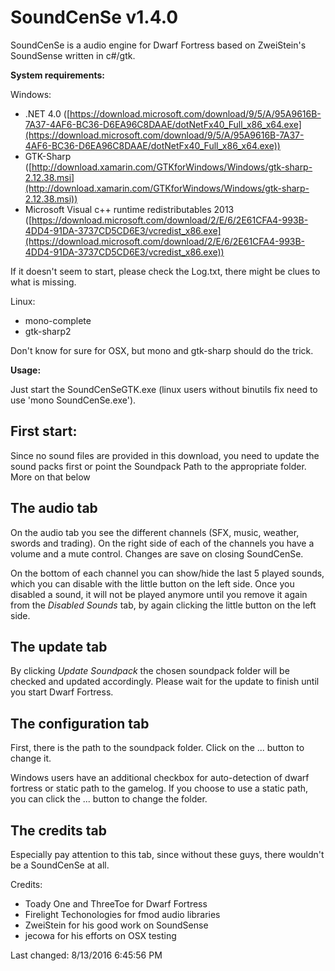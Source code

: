 # SoundCenSe v1.4.0 #

SoundCenSe is a audio engine for Dwarf Fortress based on ZweiStein's SoundSense written in c#/gtk.

**System requirements:**

Windows:

- .NET 4.0 ([https://download.microsoft.com/download/9/5/A/95A9616B-7A37-4AF6-BC36-D6EA96C8DAAE/dotNetFx40_Full_x86_x64.exe](https://download.microsoft.com/download/9/5/A/95A9616B-7A37-4AF6-BC36-D6EA96C8DAAE/dotNetFx40_Full_x86_x64.exe))
- GTK-Sharp ([http://download.xamarin.com/GTKforWindows/Windows/gtk-sharp-2.12.38.msi](http://download.xamarin.com/GTKforWindows/Windows/gtk-sharp-2.12.38.msi))
- Microsoft Visual c++ runtime redistributables 2013 ([https://download.microsoft.com/download/2/E/6/2E61CFA4-993B-4DD4-91DA-3737CD5CD6E3/vcredist_x86.exe](https://download.microsoft.com/download/2/E/6/2E61CFA4-993B-4DD4-91DA-3737CD5CD6E3/vcredist_x86.exe))

If it doesn't seem to start, please check the Log.txt, there might be clues to what is missing.


Linux:

- mono-complete
- gtk-sharp2

Don't know for sure for OSX, but mono and gtk-sharp should do the trick.


**Usage:**

Just start the SoundCenSeGTK.exe (linux users without binutils fix need to use 'mono SoundCenSe.exe').

## First start: ##

Since no sound files are provided in this download, you need to update the sound packs first or point the Soundpack Path to the appropriate folder.
More on that below

## The audio tab ##
On the audio tab you see the different channels (SFX, music, weather, swords and trading).
On the right side of each of the channels you have a volume and a mute control. Changes are save on closing SoundCenSe.

On the bottom of each channel you can show/hide the last 5 played sounds, which you can disable with the little button on the left side. Once you disabled a sound, it will not be played anymore until you remove it again from the *Disabled Sounds* tab, by again clicking the little button on the left side.

## The update tab ##
By clicking *Update Soundpack* the chosen soundpack folder will be checked and updated accordingly.
Please wait for the update to finish until you start Dwarf Fortress.

## The configuration tab ##
First, there is the path to the soundpack folder. Click on the ... button to change it.

Windows users have an additional checkbox for auto-detection of dwarf fortress or static path to the gamelog.
If you choose to use a static path, you can click the ... button to change the folder.

## The credits tab ##
Especially pay attention to this tab, since without these guys, there wouldn't be a SoundCenSe at all.



Credits:

- Toady One and ThreeToe for Dwarf Fortress
- Firelight Techonologies for fmod audio libraries
- ZweiStein for his good work on SoundSense
- jecowa for his efforts on OSX testing


Last changed: 8/13/2016 6:45:56 PM 
